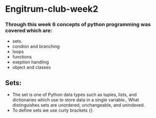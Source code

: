 # Engitrum-club-week2
### Through this week 6 concepts of python programming was covered which are:
* sets.
* condion and branching
* loops
* functions
* exeption handling 
* object and classes


## Sets:
* The set is one of Python data types such as tuples, lists, and dictionaries which use to store data in a single variable., What distinguishes sets are unordered, unchangeable, and unindexed.
* To define sets we use curly brackets {}

